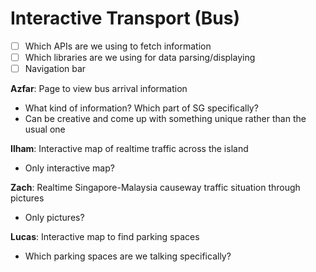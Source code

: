 # Interactive Transport (Bus)

-   [ ] Which APIs are we using to fetch information
-   [ ] Which libraries are we using for data parsing/displaying
-   [ ] Navigation bar

**Azfar**: Page to view bus arrival information

-   What kind of information? Which part of SG specifically?
-   Can be creative and come up with something unique rather than the usual one

**Ilham**: Interactive map of realtime traffic across the island

-   Only interactive map?

**Zach**: Realtime Singapore-Malaysia causeway traffic situation through pictures

-   Only pictures?

**Lucas**: Interactive map to find parking spaces

-   Which parking spaces are we talking specifically?
